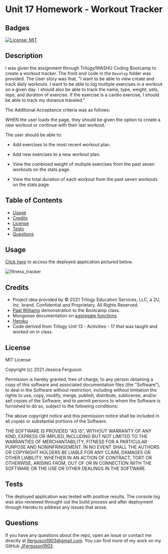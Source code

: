 # Unit 17 Homework - Workout Tracker

## Badges

[![License: MIT](https://img.shields.io/badge/License-MIT-yellow.svg)](https://opensource.org/licenses/MIT)

## Description

I was given the assignment through Trilogy/WASHU Coding Bootcamp to create a workout tracker.  The front end code in the ```Develop``` folder was provided.  The User story was that, "I want to be able to view create and track daily workouts. I want to be able to log multiple exercises in a workout on a given day. I should also be able to track the name, type, weight, sets, reps, and duration of exercise. If the exercise is a cardio exercise, I should be able to track my distance traveled."

The Additional Acceptance criteria was as follows:

WHEN the user loads the page, they should be given the option to create a new workout or continue with their last workout.

The user should be able to:

- Add exercises to the most recent workout plan.

- Add new exercises to a new workout plan.

- View the combined weight of multiple exercises from the past seven workouts on the stats page.

- View the total duration of each workout from the past seven workouts on the stats page.

## Table of Contents

  * [Usage](#usage)
  * [Credits](#credits)
  * [License](#license)
  * [Tests](#tests)
  * [Questions](#questions)

## Usage

[Click here](https://stormy-river-30311.herokuapp.com/) to access the deployed application pictured below.

![fitness_tracker](https://user-images.githubusercontent.com/72481828/111888742-5b5b7500-89ad-11eb-956c-504fa65ec625.PNG)

## Credits

* Project idea provided by © 2021 Trilogy Education Services, LLC, a 2U, Inc. brand. Confidential and Proprietary. All Rights Reserved.
* [Paal Williams](https://github.com/paalwilliams) demonstration to the Bootcamp class.
* Mongoose documentation on [aggregate functions](https://mongoosejs.com/docs/api.html#aggregate_Aggregate)
* [Heroku](https://www.heroku.com/)
* Code derived from Trilogy Unit 13 - Activities - 17 that was taught and worked on in class.

## License

MIT License

Copyright (c) 2021 Jessica Ferguson

Permission is hereby granted, free of charge, to any person obtaining a copy
of this software and associated documentation files (the "Software"), to deal
in the Software without restriction, including without limitation the rights
to use, copy, modify, merge, publish, distribute, sublicense, and/or sell
copies of the Software, and to permit persons to whom the Software is
furnished to do so, subject to the following conditions:

The above copyright notice and this permission notice shall be included in all
copies or substantial portions of the Software.

THE SOFTWARE IS PROVIDED "AS IS", WITHOUT WARRANTY OF ANY KIND, EXPRESS OR
IMPLIED, INCLUDING BUT NOT LIMITED TO THE WARRANTIES OF MERCHANTABILITY,
FITNESS FOR A PARTICULAR PURPOSE AND NONINFRINGEMENT. IN NO EVENT SHALL THE
AUTHORS OR COPYRIGHT HOLDERS BE LIABLE FOR ANY CLAIM, DAMAGES OR OTHER
LIABILITY, WHETHER IN AN ACTION OF CONTRACT, TORT OR OTHERWISE, ARISING FROM,
OUT OF OR IN CONNECTION WITH THE SOFTWARE OR THE USE OR OTHER DEALINGS IN THE
SOFTWARE.

## Tests

The deployed application was tested with positive results.  The console log was also reviewed throught out the build process and after deployment through Heroku to address any issues that arose.

## Questions

If you have any questions about the repo, open an issue or contact me directly at jferguson1903@gmail.com. You can find more of my work on my GitHub [JFerguson1903](https://github.com/JFerguson1903).
